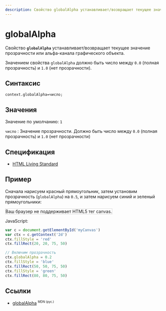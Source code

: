 ```yaml
---
description: Свойство globalAlpha устанавливает/возвращает текущее значение прозрачности или альфа-канала графического объекта
---
```


# globalAlpha

Свойство **`globalAlpha`** устанавливает/возвращает текущее значение прозрачности или альфа-канала графического объекта.

Значением свойства `globalAlpha` должно быть число между `0.0` (полная прозрачность) и `1.0` (нет прозрачности).

## Синтаксис

```
context.globalAlpha=число;
```

## Значения

Значение по умолчанию: `1`

`число`
: Значение прозрачности. Должно быть число между `0.0` (полная прозрачность) и `1.0` (нет прозрачности)

## Спецификация

- [HTML Living Standard](https://html.spec.whatwg.org/multipage/canvas.html#dom-context-2d-globalalpha)

## Пример

Сначала нарисуем красный прямоугольник, затем установим прозрачность (`globalAlpha`) на `0.5`, и затем нарисуем синий и зеленый прямоугольники:

<canvas id="myCanvas" width="300" height="150" style="border:1px solid #d3d3d3;background:#ffffff;">
Ваш браузер не поддерживает HTML5 тег canvas.
</canvas>
<script>
var c=document.getElementById("myCanvas");
var canvOK=1;
try {c.getContext("2d");}
catch (er) {canvOK=0;}
if (canvOK==1){
var ctx=c.getContext("2d");
ctx.fillStyle="red";
ctx.fillRect(20,20,75,50);
ctx.globalAlpha=0.2;
ctx.fillStyle="blue";
ctx.fillRect(50,50,75,50);
ctx.fillStyle="green";
ctx.fillRect(80,80,75,50);}
</script>

JavaScript:

```js
var c = document.getElementById('myCanvas')
var ctx = c.getContext('2d')
ctx.fillStyle = 'red'
ctx.fillRect(20, 20, 75, 50)

// Включим прозрачность
ctx.globalAlpha = 0.2
ctx.fillStyle = 'blue'
ctx.fillRect(50, 50, 75, 50)
ctx.fillStyle = 'green'
ctx.fillRect(80, 80, 75, 50)
```

## Ссылки

- [globalAlpha](https://developer.mozilla.org/ru/docs/Web/API/CanvasRenderingContext2D/globalAlpha) <sup><small>MDN (рус.)</small></sup>

